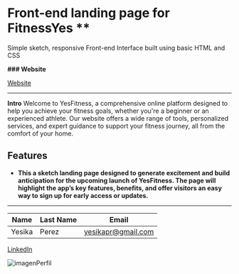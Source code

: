 # Front-end landing page for FitnessYes \*\*

Simple sketch, responsive Front-end Interface built using basic HTML and CSS

**### Website**

[Website]([https://fitnessyes.onrender.com/](https://yesikaperezravelo.github.io/workouts/))

---

**Intro**
Welcome to YesFitness, a comprehensive online platform designed to help you achieve your fitness goals, whether you're a beginner or an experienced athlete. Our website offers a wide range of tools, personalized services, and expert guidance to support your fitness journey, all from the comfort of your home.

## Features

- **This a sketch landing page designed to generate excitement and build anticipation for the upcoming launch of YesFitness. The page will highlight the app’s key features, benefits, and offer visitors an easy way to sign up for early access or updates.**

---

| Name   | Last Name | Email              |
| ------ | --------- | ------------------ |
| Yesika | Perez     | yesikapr@gmail.com |

[LinkedIn](https://www.linkedin.com/in/yesikaperezravelo/)

![imagenPerfil](https://firebasestorage.googleapis.com/v0/b/productyesfitness.appspot.com/o/fitnessProducts.png?alt=media&token=673220bd-90ca-46d0-bb5e-fc13a54f5ac7)
